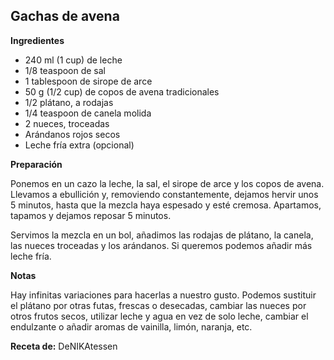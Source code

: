 ## Gachas de avena

**Ingredientes**

- 240 ml (1 cup) de leche
- 1/8 teaspoon de sal
- 1 tablespoon de sirope de arce
- 50 g (1/2 cup) de copos de avena tradicionales
- 1/2 plátano, a rodajas
- 1/4 teaspoon de canela molida
- 2 nueces, troceadas
- Arándanos rojos secos
- Leche fría extra (opcional)

**Preparación**

Ponemos en un cazo la leche, la sal, el sirope de arce y los copos de avena. Llevamos a ebullición y, removiendo constantemente, dejamos hervir unos 5 minutos, hasta que la mezcla haya espesado y esté cremosa. Apartamos, tapamos y dejamos reposar 5 minutos.

Servimos la mezcla en un bol, añadimos las rodajas de plátano, la canela, las nueces troceadas y los arándanos. Si queremos podemos añadir más leche fría.

**Notas**

Hay infinitas variaciones para hacerlas a nuestro gusto. Podemos sustituir el plátano por otras futas, frescas o desecadas, cambiar las nueces por otros frutos secos, utilizar leche y agua en vez de solo leche, cambiar el endulzante o añadir aromas de vainilla, limón, naranja, etc.

**Receta de:** DeNIKAtessen